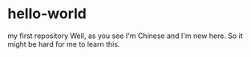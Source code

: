 # hello-world
my first repository
Well, as you see I'm Chinese and I'm new here. So it might be hard for me to learn this.
